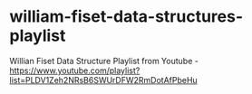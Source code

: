 # william-fiset-data-structures-playlist
Willian Fiset Data Structure Playlist from Youtube - https://www.youtube.com/playlist?list=PLDV1Zeh2NRsB6SWUrDFW2RmDotAfPbeHu
